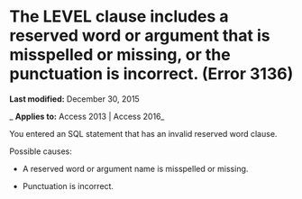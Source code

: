 
# The LEVEL clause includes a reserved word or argument that is misspelled or missing, or the punctuation is incorrect. (Error 3136)

 **Last modified:** December 30, 2015

 _ **Applies to:** Access 2013 | Access 2016_

You entered an SQL statement that has an invalid reserved word clause.

Possible causes:


- A reserved word or argument name is misspelled or missing.
    
- Punctuation is incorrect.
    

